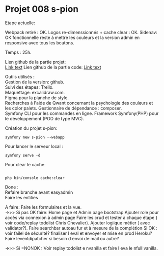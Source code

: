 # Projet 008 s-pion

Etape actuelle:

Webpack retiré : OK.
Logos re-dimenssionnés + cache clear : OK.
Sidenav: OK fonctionnelle reste à mettre les couleurs et la version admin en responsive avec tous les boutons.

Temps : 25h.

Lien github de la partie projet:  
[Link text](https://github.com/Tom60340/008)
Lien github de la partie code:
[Link text](https://github.com/Tom60340/008-code)

Outils utilisés :  
Gestion de la version: github.  
Suivi des étapes: Trello.  
Maquettage: excalidraw.com.  
Figma pour la planche de style.  
Recherches à l'aide de Qwant concernant la psychologie des couleurs et les color palets.
Gestionnaire de dépendance : composer.  
Symfony CLI pour les commandes en ligne.
Framework Symfony(PHP) pour le développement (POO de type MVC).

Création du projet s-pion:

```
symfony new s-pion --webapp
```

Pour lancer le serveur local :

```
symfony serve -d
```

Pour clear le cache:

```

php bin/console cache:clear
```

Done :  
Refaire branche avant easyadmin   
Faire les entities  

A faire: 
Faire les formulaires et la vue.  
->>> Si pas OK faire:
Home page et Admin page bootstrap
Ajouter role pour accès via connexion à admin page
Faire les crud et tester à chaque étape ( voir code/replay todolist Chris Chevalier).
Ajouter logiique métier ( avec validator?).
Faire searchbar autoau fur et à mesure de la complétion
  Si OK : voir failel de sécurité? finaliser l eval et envoyer et mise en prod Heroku?
     Faire leventdipatcher si besoin d envoi de mail ou autre?

->>> Si =NONOK :
Voir replay todolist e nvanilla et faire l eva le nfull vanilla.